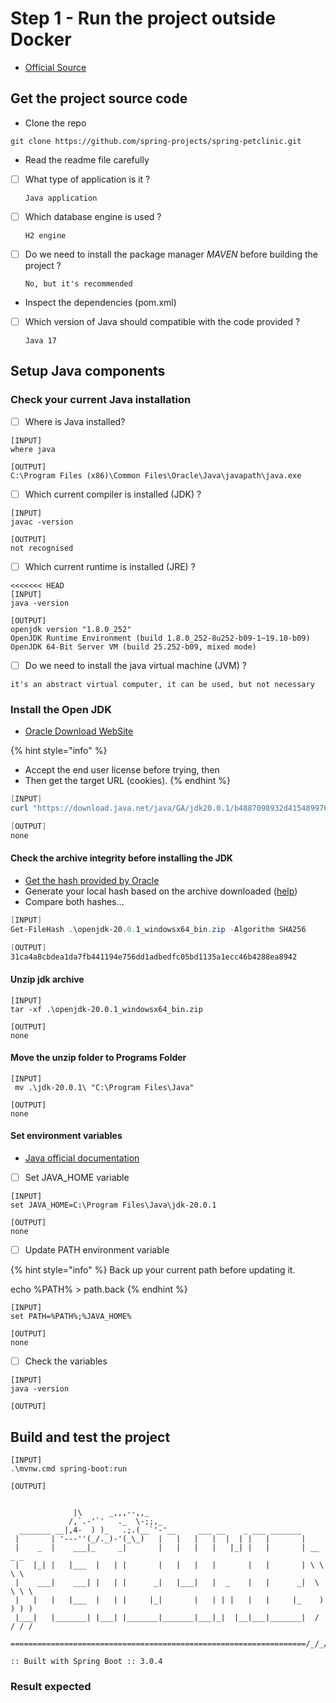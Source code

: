 # Step 1 - Run the project outside Docker

* [Official Source](https://docs.docker.com/language/java/build-images/)

## Get the project source code

* Clone the repo

```
git clone https://github.com/spring-projects/spring-petclinic.git
```

* Read the readme file carefully

<!---->

* [ ] What type of application is it ?
    ```
    Java application 
    ```
* [ ] Which database engine is used ?
    ```
    H2 engine
    ```
* [ ] Do we need to install the package manager _MAVEN_ before building the project ?
    ```
    No, but it's recommended
    ```

<!---->

* Inspect the dependencies (pom.xml)
    
<!---->

* [ ] Which version of Java should compatible with the code provided ?
    ```
    Java 17
    ```

## Setup Java components

### Check your current Java installation

* [ ] Where is Java installed?

```
[INPUT]
where java

[OUTPUT]
C:\Program Files (x86)\Common Files\Oracle\Java\javapath\java.exe
```

* [ ] Which current compiler is installed (JDK) ?

```
[INPUT]
javac -version

[OUTPUT]
not recognised
```

* [ ] Which current runtime is installed (JRE) ?

```
<<<<<<< HEAD
[INPUT]
java -version

[OUTPUT]
openjdk version "1.8.0_252"
OpenJDK Runtime Environment (build 1.8.0_252-8u252-b09-1~19.10-b09)
OpenJDK 64-Bit Server VM (build 25.252-b09, mixed mode)
```

* [ ] Do we need to install the java virtual machine (JVM) ?

```
it's an abstract virtual computer, it can be used, but not necessary 
```

### Install the Open JDK

* [Oracle Download WebSite](https://jdk.java.net/20/)

{% hint style="info" %}
* Accept the end user license before trying, then
* Then get the target URL (cookies).
{% endhint %}

```powershell
[INPUT]
curl "https://download.java.net/java/GA/jdk20.0.1/b4887098932d415489976708ad6d1a4b/9/GPL/openjdk-20.0.1_windows-x64_bin.zip" -O "openjdk-20.0.1_windowsx64_bin.zip"

[OUTPUT]
none
```

#### Check the archive integrity before installing the JDK

* [Get the hash provided by Oracle](https://download.java.net/java/GA/jdk20.0.1/b4887098932d415489976708ad6d1a4b/9/GPL/openjdk-20.0.1\_windows-x64\_bin.zip.sha256)
* Generate your local hash based on the archive downloaded ([help](https://learn.microsoft.com/en-us/powershell/module/microsoft.powershell.utility/get-filehash?view=powershell-7.3))
* Compare both hashes...

```powershell
[INPUT]
Get-FileHash .\openjdk-20.0.1_windowsx64_bin.zip -Algorithm SHA256

[OUTPUT]
31ca4a8cbdea1da7fb441194e756dd1adbedfc05bd1135a1ecc46b4288ea8942
```

#### Unzip jdk archive

```
[INPUT]
tar -xf .\openjdk-20.0.1_windowsx64_bin.zip

[OUTPUT]
none
```

#### Move the unzip folder to Programs Folder

```
[INPUT]
 mv .\jdk-20.0.1\ "C:\Program Files\Java"

[OUTPUT]
none
```

#### Set environment variables

* [Java official documentation](https://dev.java/learn/getting-started/)

<!---->

* [ ] Set JAVA\_HOME variable

```
[INPUT]
set JAVA_HOME=C:\Program Files\Java\jdk-20.0.1

[OUTPUT]
none
```

* [ ] Update PATH environment variable

{% hint style="info" %}
Back up your current path before updating it.

echo %PATH% > path.back
{% endhint %}

```
[INPUT]
set PATH=%PATH%;%JAVA_HOME%

[OUTPUT]
none
```

* [ ] Check the variables

```
[INPUT]
java -version

[OUTPUT]
```

## Build and test the project

```
[INPUT]
.\mvnw.cmd spring-boot:run

[OUTPUT]


              |\      _,,,--,,_
             /,`.-'`'   ._  \-;;,_
  _______ __|,4-  ) )_   .;.(__`'-'__     ___ __    _ ___ _______
 |       | '---''(_/._)-'(_\_)   |   |   |   |  |  | |   |       |
 |    _  |    ___|_     _|       |   |   |   |   |_| |   |       | __ _ _
 |   |_| |   |___  |   | |       |   |   |   |       |   |       | \ \ \ \
 |    ___|    ___| |   | |      _|   |___|   |  _    |   |      _|  \ \ \ \
 |   |   |   |___  |   | |     |_|       |   | | |   |   |     |_    ) ) ) )
 |___|   |_______| |___| |_______|_______|___|_|  |__|___|_______|  / / / /
 ==================================================================/_/_/_/

:: Built with Spring Boot :: 3.0.4
```

### Result expected 

<figure><img src="../../.gitbook/assets/image (4).png" alt=""><figcaption></figcaption></figure>

<figure><img src="../../.gitbook/assets/image (1).png" alt=""><figcaption></figcaption></figure>
